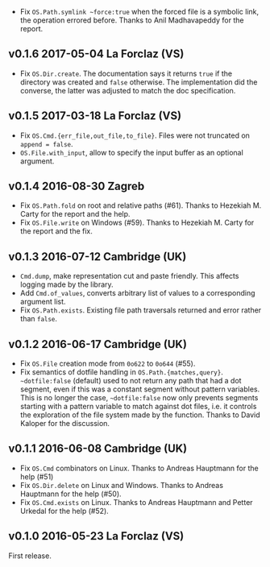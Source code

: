 

- Fix `OS.Path.symlink ~force:true` when the forced file is a symbolic
  link, the operation errored before. Thanks to Anil Madhavapeddy for
  the report.

v0.1.6 2017-05-04 La Forclaz (VS)
---------------------------------

- Fix `OS.Dir.create`. The documentation says it returns `true` if the
  directory was created and `false` otherwise. The implementation did
  the converse, the latter was adjusted to match the doc
  specification.

v0.1.5 2017-03-18 La Forclaz (VS)
---------------------------------

- Fix `OS.Cmd.{err_file,out_file,to_file}`. Files were not truncated
  on `append = false`.
- `OS.File.with_input`, allow to specify the input buffer as an
  optional argument.

v0.1.4 2016-08-30 Zagreb
------------------------

- Fix `OS.Path.fold` on root and relative paths (#61).
  Thanks to Hezekiah M. Carty for the report and the help.
- Fix `OS.File.write` on Windows (#59). Thanks
  to Hezekiah M. Carty for the report and the fix.

v0.1.3 2016-07-12 Cambridge (UK)
--------------------------------

- `Cmd.dump`, make representation cut and paste friendly. This
  affects logging made by the library.
- Add `Cmd.of_values`, converts arbitrary list of values to
  a corresponding argument list.
- Fix `OS.Path.exists`. Existing file path traversals returned
  and error rather than `false`.
  
v0.1.2 2016-06-17 Cambridge (UK)
--------------------------------

- Fix `OS.File` creation mode from `0o622` to `0o644` (#55).
- Fix semantics of dotfile handling in `OS.Path.{matches,query}`.
  `~dotfile:false` (default) used to not return any path that had a
  dot segment, even if this was a constant segment without pattern
  variables. This is no longer the case, `~dotfile:false` now only
  prevents segments starting with a pattern variable to match against
  dot files, i.e. it controls the exploration of the file system made
  by the function. Thanks to David Kaloper for the discussion.
  
v0.1.1 2016-06-08 Cambridge (UK)
--------------------------------

- Fix `OS.Cmd` combinators on Linux. Thanks to Andreas Hauptmann for
  the help (#51)
- Fix `OS.Dir.delete` on Linux and Windows. Thanks to Andreas Hauptmann
  for the help (#50).
- Fix `OS.Cmd.exists` on Linux. Thanks to Andreas Hauptmann and
  Petter Urkedal for the help (#52).

v0.1.0 2016-05-23 La Forclaz (VS)
---------------------------------

First release.
